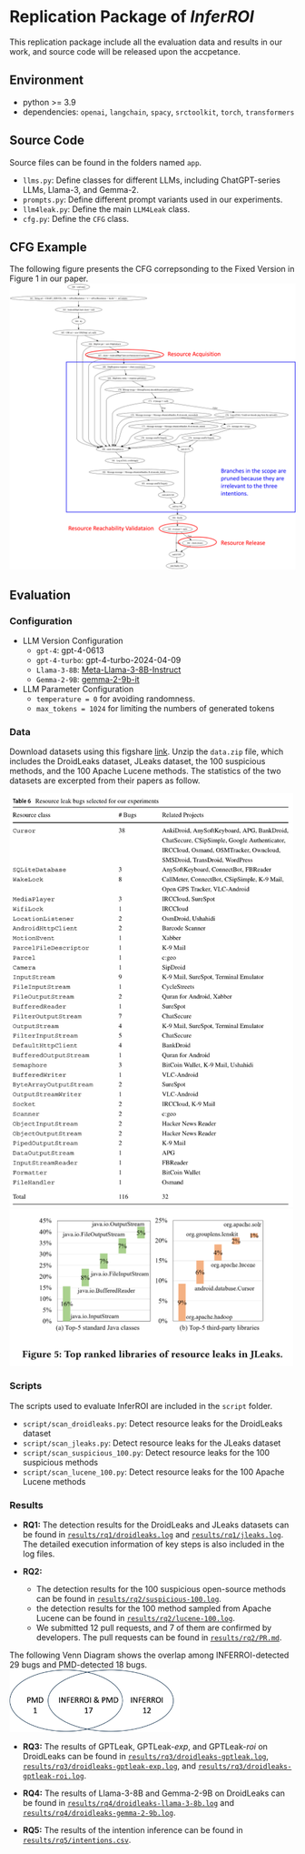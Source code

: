 # Replication Package of *InferROI*
This replication package include all the evaluation data and results in our work, and source code will be released upon the accpetance.





## Environment
- python >= 3.9
- dependencies: `openai`, `langchain`, `spacy`, `srctoolkit`, `torch`, `transformers`

## Source Code
Source files can be found in the folders named `app`.
- `llms.py`: Define classes for different LLMs, including ChatGPT-series LLMs, Llama-3, and Gemma-2.
- `prompts.py`: Define different prompt variants used in our experiments.
- `llm4leak.py`: Define the main `LLM4Leak` class.
- `cfg.py`: Define the `CFG` class.

## CFG Example
The following figure presents the CFG correpsonding to the Fixed Version in Figure 1 in our paper.
<img src="images/cfg.png" alt="CFG" width="800"/>


## Evaluation

### Configuration
- LLM Version Configuration
  - `gpt-4`: gpt-4-0613
  - `gpt-4-turbo`: gpt-4-turbo-2024-04-09
  - `Llama-3-8B`: [Meta-Llama-3-8B-Instruct](https://huggingface.co/meta-llama/Meta-Llama-3-8B-Instruct)
  - `Gemma-2-9B`: [gemma-2-9b-it](https://huggingface.co/google/gemma-2-9b-it)
- LLM Parameter Configuration
  - `temperature = 0` for avoiding randomness.
  - `max_tokens = 1024` for limiting the numbers of generated tokens

### Data
Download datasets using this figshare [link](https://figshare.com/s/6b5623b4d2a18cf1e66e). Unzip the `data.zip` file, which includes the DroidLeaks dataset, JLeaks dataset, the 100 suspicious methods, and the 100 Apache Lucene methods. The statistics of the two datasets are excerpted from their papers as follow.

<img src="images/droidleaks.png" alt="DroidLeaks" width="500"/>

<img src="images/jleaks.png" alt="JLeaks" width="500"/>


### Scripts
The scripts used to evaluate InferROI are included in the `script` folder.
- `script/scan_droidleaks.py`: Detect resource leaks for the DroidLeaks dataset
- `script/scan_jleaks.py`: Detect resource leaks for the JLeaks dataset
- `script/scan_suspicious_100.py`: Detect resource leaks for the 100 suspicious methods
- `script/scan_lucene_100.py`: Detect resource leaks for the 100 Apache Lucene methods

### Results
- **RQ1:** The detection results for the DroidLeaks and JLeaks datasets can be found in [`results/rq1/droidleaks.log`](./results/rq1/droidleaks.log) and [`results/rq1/jleaks.log`](./results/rq1/jleaks.log). The detailed execution information of key steps is also included in the log files.

- **RQ2:**
  - The detection results for the 100 suspicious open-source methods can be found in [`results/rq2/suspicious-100.log`](./results/rq2/suspicious-100.log). 
  - the detection results for the 100 method sampled from Apache Lucene can be found in [`results/rq2/lucene-100.log`](./results/rq2/lucene-100.log). 
  - We submitted 12 pull requests, and 7 of them are confirmed by developers. The pull requests can be found in [`results/rq2/PR.md`](./results/rq2/PR.md).

The following Venn Diagram shows the overlap among INFERROI-detected 29 bugs and PMD-detected 18 bugs.
<img src="images/venn.png" alt="Venn" width="300"/>

- **RQ3:** The results of GPTLeak, GPTLeak-*exp*, and GPTLeak-*roi* on DroidLeaks can be found in [`results/rq3/droidleaks-gptleak.log`](./results/rq3/droidleaks-gptleak.log), [`results/rq3/droidleaks-gptleak-exp.log`](./results/rq3/droidleaks-gptleak-exp.log), and [`results/rq3/droidleaks-gptleak-roi.log`](./results/rq3/droidleaks-gptleak-roi.log).

- **RQ4:** The results of Llama-3-8B and Gemma-2-9B on DroidLeaks can be found in [`results/rq4/droidleaks-llama-3-8b.log`](./results/rq4/droidleaks-llama-3-8b.log) and [`results/rq4/droidleaks-gemma-2-9b.log`](./results/rq4/droidleaks-gemma-2-9b.log).

- **RQ5:** The results of the intention inference can be found in [`results/rq5/intentions.csv`](./results/rq5/intentions.csv).

